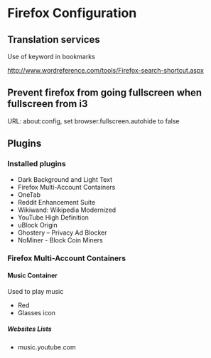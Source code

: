 # Firefox Configuration

## Translation services
Use of keyword in bookmarks

http://www.wordreference.com/tools/Firefox-search-shortcut.aspx

## Prevent firefox from going fullscreen when fullscreen from i3

URL: about:config, set browser.fullscreen.autohide to false


## Plugins

### Installed plugins
- Dark Background and Light Text
- Firefox Multi-Account Containers
- OneTab
- Reddit Enhancement Suite
- Wikiwand: Wikipedia Modernized
- YouTube High Definition
- uBlock Origin
- Ghostery – Privacy Ad Blocker
- NoMiner - Block Coin Miners

### Firefox Multi-Account Containers
#### Music Container
Used to play music
- Red
- Glasses icon
##### Websites Lists
- music.youtube.com

